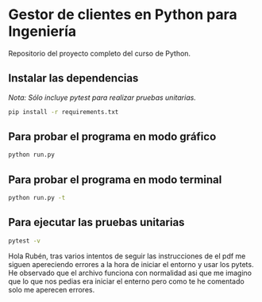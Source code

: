 # Gestor de clientes en Python para Ingeniería

Repositorio del proyecto completo del curso de Python.

## Instalar las dependencias

_Nota: Sólo incluye pytest para realizar pruebas unitarias._

```bash
pip install -r requirements.txt
```

## Para probar el programa en modo gráfico

```bash
python run.py
```

## Para probar el programa en modo terminal

```bash
python run.py -t
```

## Para ejecutar las pruebas unitarias

```bash
pytest -v
```

Hola Rubén, tras varios intentos de seguir las instrucciones de el pdf me siguen apereciendo errores a la hora de iniciar el entorno y usar los pytets. He observado que el archivo funciona con normalidad asi que me imagino que lo que nos pedias era iniciar el enterno pero como te he comentado solo me aperecen errores.
